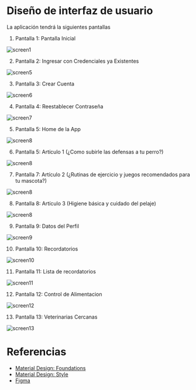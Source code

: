 # Diseño de interfaz de usuario

La aplicación tendrá la siguientes pantallas

1. Pantalla 1: Pantalla Inicial

![screen1](images/1.png)


2. Pantalla 2: Ingresar con Credenciales ya Existentes

![screen5](images/5.png)


3. Pantalla 3: Crear Cuenta

![screen6](images/6.png)


4. Pantalla 4: Reestablecer Contraseña

![screen7](images/7.png)


5. Pantalla 5: Home de la App

![screen8](images/home_page.jpg)


6. Pantalla 5: Artículo 1 (¿Como subirle las defensas a tu perro?)

![screen8](images/artículo1.jpg)


7. Pantalla 7: Artículo 2 (¿Rutinas de ejercicio y juegos recomendados para tu mascota?)

![screen8](images/artículo2.jpg)


8. Pantalla 8: Artículo 3 (Higiene básica y cuidado del pelaje)

![screen8](images/artículo3_.jpg)


9. Pantalla 9: Datos del Perfil

![screen9](images/9.png)


10. Pantalla 10: Recordatorios

![screen10](images/10.png)


11. Pantalla 11: Lista de recordatorios

![screen11](images/to_do_list.jpg)


12. Pantalla 12: Control de Alimentacion

![screen12](images/12.png)


13. Pantalla 13: Veterinarias Cercanas

![screen13](images/13.png)




# Referencias

- [Material Design: Foundations](https://m3.material.io/foundations)
- [Material Design: Style](https://m3.material.io/styles)
- [Figma](https://www.figma.com/proto/H7i2oR6mBHplT9jN7KlP5K/Proyecto-Android--Actualizado-?node-id=2102-5&t=oGC1jv8xBZ9jyofL-1&scaling=min-zoom&content-scaling=fixed&page-id=0%3A1)
